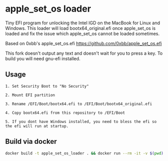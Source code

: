 # apple_set_os loader
Tiny EFI program for unlocking the Intel IGD on the MacBook for Linux and Windows.
This loader will load bootx64_original.efi once apple_set_os is loaded and fix the issue which apple_set_os cannot be loaded sometimes.

Based on 0xbb's apple_set_os.efi
https://github.com/0xbb/apple_set_os.efi

This fork doesn't output any text and doesn't wait for you to press a key. To build you will need gnu-efi installed.

## Usage
```
1. Set Security Boot to "No Security"

2. Mount EFI partition

3. Rename /EFI/Boot/bootx64.efi to /EFI/Boot/bootx64_original.efi

4. Copy bootx64.efi from this repository to /EFI/Boot

5. If you dont have Windows installed, you need to bless the efi so the efi will run at startup.
```

## Build via docker
```bash
docker build -t apple_set_os_loader . && docker run --rm -it -v $(pwd):/build apple_set_os_loader
```
